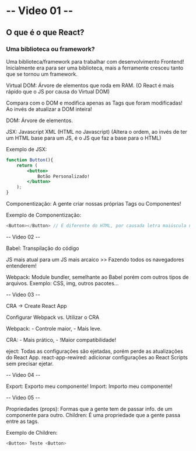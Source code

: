 # -- Video 01 --

## O que é o que React?

### Uma biblioteca ou framework? 

Uma biblioteca/framework para trabalhar com desenvolvimento Frontend!
Inicialmente era para ser uma biblioteca, 
mais a ferramente cresceu tanto que se tornou um framework.

Virtual DOM: Árvore de elementos que roda em RAM.
(O React é mais rápido que o JS por causa do Virtual DOM)

Compara com o DOM e modifica apenas as Tags que foram modificadas!
Ao invés de atualizar a DOM inteira!

DOM: Árvore de elementos.

JSX: Javascript XML (HTML no Javascript)
(Altera o ordem, ao invés de ter um HTML base para um JS, é o JS que faz a base para o HTML)

Exemplo de JSX: 

```jsx
function Button(){
    return (
        <button>
            Botão Personalizado!
        </button>
    );
}
```
Componentização: A gente criar nossas próprias Tags ou Componentes!

Exemplo de Componentização:

```javascript
<Button></Button> // É diferente do HTML, por causada letra maiúscula no início da Tag!
```

-- Video 02 --

Babel: Transpilação do código

JS mais atual para um JS mais arcaico >> Fazendo todos os navegadores entenderem!

Webpack: Module bundler, semelhante ao Babel porém com outros tipos de arquivos.
Exemplo: CSS, img, outros pacotes...

-- Video 03 --

CRA -> Create React App

Configurar Webpack vs. Utilizar o CRA

Webpack:
    - Controle maior,
    - Mais leve.
 
CRA: 
    - Mais prático,
    - !Maior compatibilidade!

eject: Todas as configurações são ejetadas, porém perde as atualizações do React App.
react-app-rewired: adicionar configurações ao React Scripts sem precisar ejetar. 

-- Video 04 --

Export: Exporto meu componente!
Import: Importo meu componente!

-- Video 05 --

Propriedades (props): Formas que a gente tem de passar info. de um componente para outro.
Children: É uma propriedade que a gente passa entre as tags.

Exemplo de Children:

```javascript
<Button> Teste <Button>
```